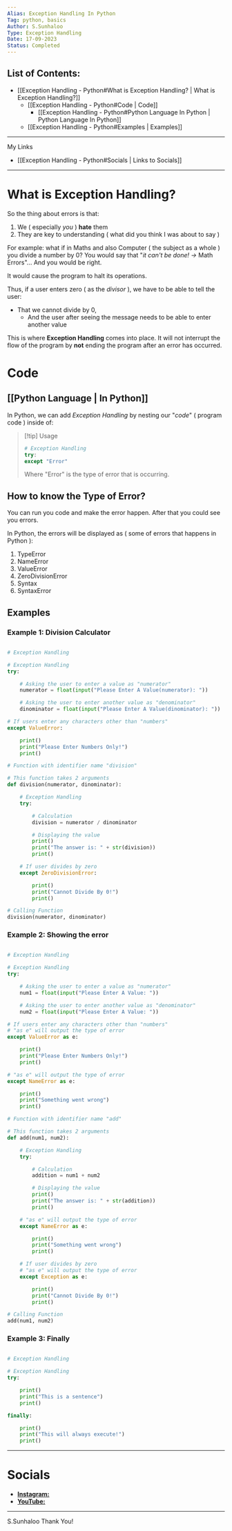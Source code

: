 ```yaml
---
Alias: Exception Handling In Python
Tag: python, basics
Author: S.Sunhaloo
Type: Exception Handling
Date: 17-09-2023
Status: Completed
---
```


## List of Contents:

- [[Exception Handling - Python#What is Exception Handling? | What is Exception Handling?]]
	- [[Exception Handling - Python#Code | Code]]
		- [[Exception Handling - Python#Python Language In Python | Python Language In Python]]
	- [[Exception Handling - Python#Examples | Examples]]
---

My Links

- [[Exception Handling - Python#Socials | Links to Socials]]

---

# What is Exception Handling?

So the thing about errors is that:

1. We ( especially *you* ) **hate** them
2. They are key to understanding ( what did you think I was about to say )

For example: what if in Maths and also Computer ( the subject as a whole ) you divide a number by 0? You would say that "*it can't be done! $\rightarrow$* Math Errors"... And you would be right.

It would cause the program to halt its operations.

Thus, if a user enters zero ( as the *divisor* ), we have to be able to tell the user:

- That we cannot divide by 0,
	- And the user after seeing the message needs to be able to enter another value

This is where **Exception Handling** comes into place. It will not interrupt the flow of the program by **not** ending the program after an error has occurred.

# Code

## [[Python Language | In Python]]

In Python, we can add *Exception Handling* by nesting our "*code*" ( program code ) inside of:

>[!tip] Usage
>```python
># Exception Handling
>try:
>except "Error"
>```
>Where "Error" is the type of error that is occurring.

## How to know the Type of Error?

You can run you code and make the error happen. After that you could see you errors.

In Python, the errors will be displayed as ( some of errors that happens in Python ):

1. TypeError
2. NameError
3. ValueError
4. ZeroDivisionError
5. Syntax
6. SyntaxError

## Examples

### Example 1: Division Calculator

```python

# Exception Handling

# Exception Handling
try:

    # Asking the user to enter a value as "numerator"
    numerator = float(input("Please Enter A Value(numerator): "))

    # Asking the user to enter another value as "denominator"
    dinominator = float(input("Please Enter A Value(dinominator): "))

# If users enter any characters other than "numbers"
except ValueError:

    print()
    print("Please Enter Numbers Only!")
    print()

# Function with identifier name "division"

# This function takes 2 arguments
def division(numerator, dinominator):

    # Exception Handling
    try:

        # Calculation
        division = numerator / dinominator

        # Displaying the value
        print()
        print("The answer is: " + str(division))
        print()

    # If user divides by zero
    except ZeroDivisionError:

        print()
        print("Cannot Divide By 0!")
        print()

# Calling Function
division(numerator, dinominator)

```

### Example 2: Showing the error

```python

# Exception Handling

# Exception Handling
try:

    # Asking the user to enter a value as "numerator"
    num1 = float(input("Please Enter A Value: "))

    # Asking the user to enter another value as "denominator"
    num2 = float(input("Please Enter A Value: "))

# If users enter any characters other than "numbers"
# "as e" will output the type of error
except ValueError as e:

    print()
    print("Please Enter Numbers Only!")
    print()

# "as e" will output the type of error
except NameError as e:

    print()
    print("Something went wrong")
    print()

# Function with identifier name "add"

# This function takes 2 arguments
def add(num1, num2):

    # Exception Handling
    try:

        # Calculation
        addition = num1 + num2

        # Displaying the value
        print()
        print("The answer is: " + str(addition))
        print()

    # "as e" will output the type of error
    except NameError as e:

        print()
        print("Something went wrong")
        print()

    # If user divides by zero
    # "as e" will output the type of error
    except Exception as e:

        print()
        print("Cannot Divide By 0!")
        print()

# Calling Function
add(num1, num2)

```

### Example 3: Finally

```python

# Exception Handling

# Exception Handling
try:

    print()
    print("This is a sentence")
    print()

finally:

    print()
    print("This will always execute!")
    print()

```

---

# Socials

- [**Instagram:**](https://www.instagram.com/s.sunhaloo/)
- [**YouTube:**](https://www.youtube.com/channel/UCMkQZsuW6eHMhdUObLPSpwg)

---

S.Sunhaloo
Thank You!